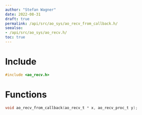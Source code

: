 ```yaml
---
author: "Stefan Wagner"
date: 2022-08-31
draft: true
permalink: /api/src/ao_sys/ao_recv_from_callback.h/
seealso:
- /api/src/ao_sys/ao_recv.h/
toc: true
---
```


# Include

```c
#include <ao_recv.h>
```

# Functions

```c
void ao_recv_from_callback(ao_recv_t * x, ao_recv_proc_t y);
```
